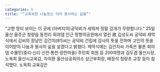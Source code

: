 ```yaml
---
categories: b
title: "“교육위한 나눔정신 이어 봉사하는 삶을”"
---
```

“고향 땅이 보이는 이 곳에 (아버지의)공덕비가 세워져 정말 감개가 무량합니다.” 25일 울산 울주군 청량읍 동천리 회야댐 인근 망향의공원에서 열린 故 김성도씨 공덕비 제막식에서 김씨의 장남인 김건치(81)씨는 공덕비 건립에 감사의 뜻을 전하며 고인의 뜻을 이어받아 나눔과 봉사의 삶을 살겠다고 밝혔다. 제막식에는 김건치씨 가족은 물론 회야댐 수몰민(중리·신리·신전·통천·양천마을) 주민회 회원 등 200여명과 김두겸 울산시장, 노옥희 울산시교육감, 차의환 울산상공회의소 상근부회장, 배정석 청량초 교장 등이 참석했다. 노옥희 교육감은